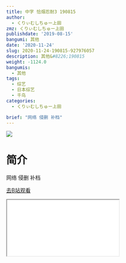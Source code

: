 ```yaml
---
title: 中字 恰烟忍耐3 190815
author:
  - くりぃむしちゅー上田
zmz: くりぃむしちゅー上田
publishdate: '2019-08-15'
bangumi: 其他
date: '2020-11-24'
slug: 2020-11-24-190815-927976057
description: 其他&#8226;190815
weight: -1124.0
bangumis:
  - 其他
tags:
  - 综艺
  - 日本综艺
  - 千鸟
categories:
  - くりぃむしちゅー上田

brief: "网络 侵删 补档"
---
```

![](https://raw.githubusercontent.com/tcgriffith/owaraisite/master/static/tmpimg/290adfaf63e2630117a9690aab69245908265ead.jpg.480.jpg)
# 简介  
网络
侵删
补档  

[去B站观看](https://www.bilibili.com/video/av927976057/)
<div class ="resp-container"><iframe class="testiframe" src="//player.bilibili.com/player.html?aid=927976057"", scrolling="no", allowfullscreen="true" > </iframe></div> 
